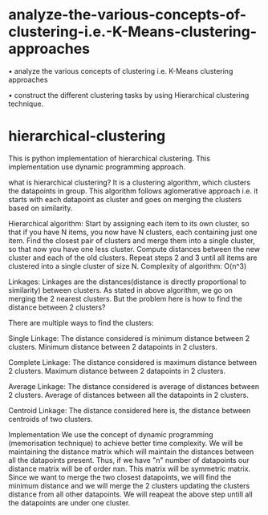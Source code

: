 # analyze-the-various-concepts-of-clustering-i.e.-K-Means-clustering-approaches

 • analyze the various concepts of clustering i.e. K-Means clustering approaches
 
 • construct the different clustering tasks by using Hierarchical clustering technique.
 
 
 
 
 
# hierarchical-clustering
This is python implementation of hierarchical clustering. This implementation use dynamic programming approach.

what is hierarchical clustering?
It is a clustering algorithm, which clusters the datapoints in group. This algorithm follows aglomerative approach i.e. it starts with each datapoint as cluster and goes on merging the clusters based on similarity.

Hierarchical algorithm:
Start by assigning each item to its own cluster, so that if you have N items, you now have N clusters, each containing just one item.
Find the closest pair of clusters and merge them into a single cluster, so that now you have one less cluster.
Compute distances between the new cluster and each of the old clusters.
Repeat steps 2 and 3 until all items are clustered into a single cluster of size N.
Complexity of algorithm: O(n^3)

Linkages:
Linkages are the distances(distance is directly proportional to similarity) between clusters. As stated in above algorithm, we go on merging the 2 nearest clusters. But the problem here is how to find the distance between 2 clusters?

There are multiple ways to find the clusters:

Single Linkage:
The distance considered is minimum distance between 2 clusters. Minimum distance between 2 datapoints in 2 clusters.

Complete Linkage:
The distance considered is maximum distance between 2 clusters. Maximum distance between 2 datapoints in 2 clusters.

Average Linkage:
The distance considered is average of distances between 2 clusters. Average of distances between all the datapoints in 2 clusters.

Centroid Linkage:
The distance considered here is, the distance between centroids of two clusters.

Implementation
We use the concept of dynamic programming (memorisation technique) to achieve better time complexity. We will be maintaining the distance matrix which will maintain the distances between all the datapoints present. Thus, if we have "n" number of datapoints our distance matrix will be of order nxn. This matrix will be symmetric matrix. Since we want to merge the two closest datapoints, we will find the minimum distance and we will merge the 2 clusters updating the clusters distance from all other datapoints. We will reapeat the above step untill all the datapoints are under one cluster.
